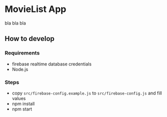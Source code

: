 # MovieList App

bla bla bla

## How to develop 

### Requirements

- firebase realtime database credentials
- Node.js

### Steps

- copy `src/firebase-config.example.js` to `src/firebase-config.js` and fill values 
- npm install
- npm start